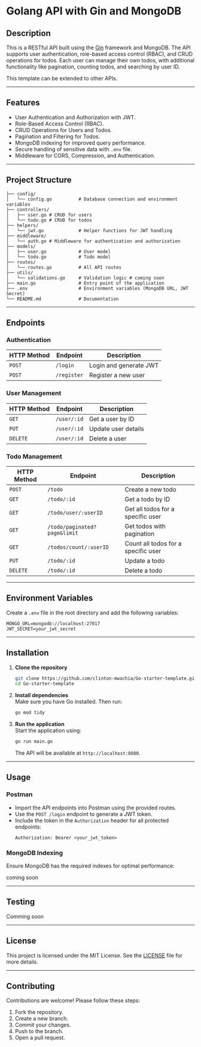 # Golang API with Gin and MongoDB

## Description

This is a RESTful API built using the [Gin](https://github.com/gin-gonic/gin) framework and MongoDB. The API supports user authentication, role-based access control (RBAC), and CRUD operations for todos. Each user can manage their own todos, with additional functionality like pagination, counting todos, and searching by user ID.

This template can be extended to other APIs.

---

## Features

- User Authentication and Authorization with JWT.
- Role-Based Access Control (RBAC).
- CRUD Operations for Users and Todos.
- Pagination and Filtering for Todos.
- MongoDB indexing for improved query performance.
- Secure handling of sensitive data with `.env` file.
- Middleware for CORS, Compression, and Authentication.

---

## Project Structure

```plaintext
├── config/
│   └── config.go          # Database connection and environment variables
├── controllers/
│   ├── user.go # CRUD for users
│   └── todo.go # CRUD for todos
├── helpers/
│   └── jwt.go             # Helper functions for JWT handling
├── middleware/
│   └── auth.go # Middleware for authentication and authorization
├── models/
│   ├── user.go            # User model
│   └── todo.go            # Todo model
├── routes/
│   └── routes.go          # All API routes
├── utils/
│   └── validations.go     # Validation logic # coming soon
├── main.go                # Entry point of the application
├── .env                   # Environment variables (MongoDB URL, JWT Secret)
└── README.md              # Documentation
```

---

## Endpoints

### **Authentication**

| HTTP Method | Endpoint    | Description            |
| ----------- | ----------- | ---------------------- |
| `POST`      | `/login`    | Login and generate JWT |
| `POST`      | `/register` | Register a new user    |

### **User Management**

| HTTP Method | Endpoint    | Description         |
| ----------- | ----------- | ------------------- |
| `GET`       | `/user/:id` | Get a user by ID    |
| `PUT`       | `/user/:id` | Update user details |
| `DELETE`    | `/user/:id` | Delete a user       |

### **Todo Management**

| HTTP Method | Endpoint                     | Description                         |
| ----------- | ---------------------------- | ----------------------------------- |
| `POST`      | `/todo`                      | Create a new todo                   |
| `GET`       | `/todo/:id`                  | Get a todo by ID                    |
| `GET`       | `/todo/user/:userID`         | Get all todos for a specific user   |
| `GET`       | `/todo/paginated?page&limit` | Get todos with pagination           |
| `GET`       | `/todos/count/:userID`       | Count all todos for a specific user |
| `PUT`       | `/todo/:id`                  | Update a todo                       |
| `DELETE`    | `/todo/:id`                  | Delete a todo                       |

---

## Environment Variables

Create a `.env` file in the root directory and add the following variables:

```plaintext
MONGO_URL=mongodb://localhost:27017
JWT_SECRET=your_jwt_secret
```

---

## Installation

1. **Clone the repository**

   ```bash
   git clone https://github.com/clinton-mwachia/Go-starter-template.git
   cd Go-starter-template
   ```

2. **Install dependencies**  
   Make sure you have Go installed. Then run:

   ```bash
   go mod tidy
   ```

3. **Run the application**  
   Start the application using:

   ```bash
   go run main.go
   ```

   The API will be available at `http://localhost:8080`.

---

## Usage

### **Postman**

- Import the API endpoints into Postman using the provided routes.
- Use the `POST /login` endpoint to generate a JWT token.
- Include the token in the `Authorization` header for all protected endpoints:
  ```plaintext
  Authorization: Bearer <your_jwt_token>
  ```

### **MongoDB Indexing**

Ensure MongoDB has the required indexes for optimal performance:

coming soon

---

## Testing

Comming soon

---

## License

This project is licensed under the MIT License. See the [LICENSE](LICENSE) file for more details.

---

## Contributing

Contributions are welcome! Please follow these steps:

1. Fork the repository.
2. Create a new branch.
3. Commit your changes.
4. Push to the branch.
5. Open a pull request.
